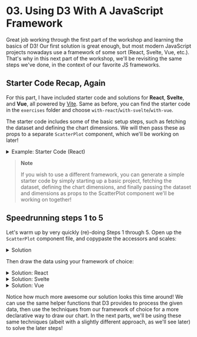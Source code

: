 # 03. Using D3 With A JavaScript Framework

Great job working through the first part of the workshop and learning the basics of D3! Our first solution is great enough, but most modern JavaScript projects nowadays use a framework of some sort (React, Svelte, Vue, etc.). That's why in this next part of the workshop, we'll be revisiting the same steps we've done, in the context of our favorite JS frameworks.

## Starter Code Recap, Again

For this part, I have included starter code and solutions for **React**, **Svelte**, and **Vue**, all powered by [Vite](https://vitejs.dev/). Same as before, you can find the starter code in the `exercises` folder and choose `with-react`/`with-svelte`/`with-vue`.

The starter code includes some of the basic setup steps, such as fetching the dataset and defining the chart dimensions. We will then pass these as props to a separate `ScatterPlot` component, which we'll be working on later!

<details>
	<summary>Example: Starter Code (React)</summary>

```tsx
import * as React from "react";
import * as d3 from "d3";

import ScatterPlot from "./components/ScatterPlot";

import type { CyclistData, BoundedDimensions } from "./utils/types";

function App() {
	const [dataset, setDataset] = React.useState<CyclistData[] | null>(null);

	React.useEffect(() => {
		//* Step 1a. Fetch Data
		const abortController = new AbortController();
		d3.json<CyclistData[]>(
			"https://raw.githubusercontent.com/freeCodeCamp/ProjectReferenceData/master/cyclist-data.json",
			{
				signal: abortController.signal,
			}
		).then((data) => setDataset(data ?? null));

		return () => {
			abortController.abort();
		};
	}, []);

	if (!dataset) {
		return <div>Loading data...</div>;
	}

	//* Step 2. Create chart dimensions
	const chartSize = Math.max(
		650,
		Math.min(window.innerWidth, window.innerHeight) * 0.8
	);
	const dimensions: BoundedDimensions = {
		width: chartSize,
		height: chartSize,
		margin: {
			top: 75,
			right: 25,
			bottom: 50,
			left: 75,
		},
		boundedWidth: 0,
		boundedHeight: 0,
	};

	dimensions.boundedWidth =
		dimensions.width - dimensions.margin.left - dimensions.margin.right;
	dimensions.boundedHeight =
		dimensions.height - dimensions.margin.top - dimensions.margin.bottom;

	return (
		<div className="wrapper">
			<ScatterPlot dataset={dataset} dimensions={dimensions} />
		</div>
	);
}

export default App;
```

</details>

> **Note**
>
> If you wish to use a different framework, you can generate a simple starter code by simply starting up a basic project, fetching the dataset, defining the chart dimensions, and finally passing the dataset and dimensions as props to the ScatterPlot component we'll be working on together!

## Speedrunning steps 1 to 5

Let's warm up by very quickly (re)-doing Steps 1 through 5. Open up the `ScatterPlot` component file, and copypaste the accessors and scales:

<details>
	<summary>Solution</summary>

```ts
//* Step 1b. Access Data
const timeParser = d3.timeParse("%M:%S");
const yAccessor = (d: CyclistData) => timeParser(d.Time) as Date;
const xAccessor = (d: CyclistData) => d.Year;
const colorAccessor = (d: CyclistData) => Boolean(d.Doping);

//* Step 4. Create scales
const xScale = d3
	.scaleLinear()
	//? Add a bit of "padding" to the x axis
	.domain([
		d3.min(dataset, (d) => d.Year - 1),
		d3.max(dataset, (d) => d.Year + 1),
	] as [number, number])
	.range([0, dimensions.boundedWidth]);

const yScale = d3
	.scaleTime()
	.domain(d3.extent(dataset, yAccessor) as [Date, Date])
	.range([0, dimensions.boundedHeight])
	.nice();
```

</details>

Then draw the data using your framework of choice:

<details>
	<summary>Solution: React</summary>

```tsx
<>
	{/* Step 3. Draw canvas */}
	<svg width={dimensions.width} height={dimensions.height}>
		<g
			transform={`translate(${dimensions.margin.left}, ${dimensions.margin.top})`}
		>
			{/* Step 5. Draw data */}
			{dataset.map((data, idx) => (
				<circle
					key={idx}
					className="dot"
					data-xvalue={xAccessor(data)}
					data-yvalue={yAccessor(data)}
					data-doping={colorAccessor(data)}
					cx={xScale(xAccessor(data))}
					cy={yScale(yAccessor(data))}
					r="5"
				/>
			))}
		</g>
	</svg>
</>
```

</details>

<details>
	<summary>Solution: Svelte</summary>

```svelte
<!-- Step 3. Draw canvas -->
<svg width={dimensions.width} height={dimensions.height}>
	<g transform={`translate(${dimensions.margin.left}, ${dimensions.margin.top})`}>
		<!-- Step 5. Draw data -->
		{#each dataset as data, idx}
			<circle
				class="dot"
				data-xvalue={xAccessor(data)}
				data-yvalue={yAccessor(data)}
				data-doping={colorAccessor(data)}
				cx={xScale(xAccessor(data))}
				cy={yScale(yAccessor(data))}
				r="5"
			/>
		{/each}
	</g>
</svg>
```

</details>

<details>
	<summary>Solution: Vue</summary>

```vue
<template>
	<!-- Step 3. Draw canvas -->
	<svg :width="dimensions.width" :height="dimensions.height">
		<g
			:transform="`translate(${dimensions.margin.left}, ${dimensions.margin.top})`"
		>
			<!-- Step 5. Draw data -->
			<circle
				v-for="data in dataset"
				class="dot"
				:data-xvalue="xAccessor(data)"
				:data-yvalue="yAccessor(data)"
				:data-doping="colorAccessor(data)"
				:cx="xScale(xAccessor(data))"
				:cy="yScale(yAccessor(data))"
				r="5"
			/>
		</g>
	</svg>
</template>
```

</details>

Notice how much more awesome our solution looks this time around! We can use the same helper functions that D3 provides to process the given data, then use the techniques from our framework of choice for a more declarative way to draw our chart. In the next parts, we'll be using these same techniques (albeit with a slightly different approach, as we'll see later) to solve the later steps!
